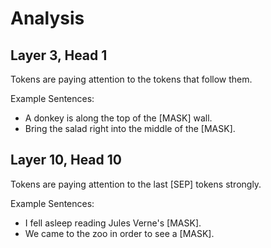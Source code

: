 # Analysis

## Layer 3, Head 1

Tokens are paying attention to the tokens that follow them.

Example Sentences:
- A donkey is along the top of the [MASK] wall.
- Bring the salad right into the middle of the [MASK].

## Layer 10, Head 10

Tokens are paying attention to the last [SEP] tokens strongly.

Example Sentences:
- I fell asleep reading Jules Verne's [MASK].
- We came to the zoo in order to see a [MASK].
